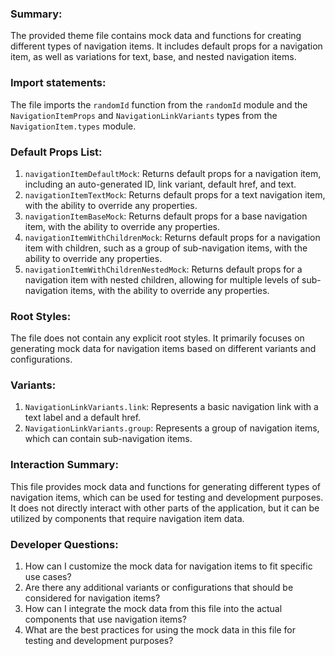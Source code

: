 ### Summary:
The provided theme file contains mock data and functions for creating different types of navigation items. It includes default props for a navigation item, as well as variations for text, base, and nested navigation items.

### Import statements:
The file imports the `randomId` function from the `randomId` module and the `NavigationItemProps` and `NavigationLinkVariants` types from the `NavigationItem.types` module.

### Default Props List:
1. `navigationItemDefaultMock`: Returns default props for a navigation item, including an auto-generated ID, link variant, default href, and text.
2. `navigationItemTextMock`: Returns default props for a text navigation item, with the ability to override any properties.
3. `navigationItemBaseMock`: Returns default props for a base navigation item, with the ability to override any properties.
4. `navigationItemWithChildrenMock`: Returns default props for a navigation item with children, such as a group of sub-navigation items, with the ability to override any properties.
5. `navigationItemWithChildrenNestedMock`: Returns default props for a navigation item with nested children, allowing for multiple levels of sub-navigation items, with the ability to override any properties.

### Root Styles:
The file does not contain any explicit root styles. It primarily focuses on generating mock data for navigation items based on different variants and configurations.

### Variants:
1. `NavigationLinkVariants.link`: Represents a basic navigation link with a text label and a default href.
2. `NavigationLinkVariants.group`: Represents a group of navigation items, which can contain sub-navigation items.

### Interaction Summary:
This file provides mock data and functions for generating different types of navigation items, which can be used for testing and development purposes. It does not directly interact with other parts of the application, but it can be utilized by components that require navigation item data.

### Developer Questions:
1. How can I customize the mock data for navigation items to fit specific use cases?
2. Are there any additional variants or configurations that should be considered for navigation items?
3. How can I integrate the mock data from this file into the actual components that use navigation items?
4. What are the best practices for using the mock data in this file for testing and development purposes?